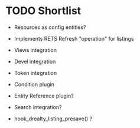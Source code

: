 TODO Shortlist
==

* Resources as config entities?
* Implements RETS Refresh "operation" for listings
* Views integration
* Devel integration
* Token integration
* Condition plugin
* Entity Reference plugin?
* Search integration?

* hook_drealty_listing_presave() ?
